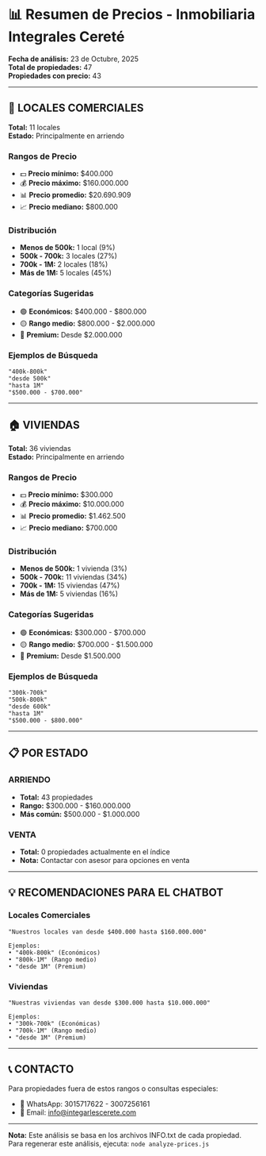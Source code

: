 # 📊 Resumen de Precios - Inmobiliaria Integrales Cereté

**Fecha de análisis:** 23 de Octubre, 2025  
**Total de propiedades:** 47  
**Propiedades con precio:** 43  

---

## 🏪 LOCALES COMERCIALES

**Total:** 11 locales  
**Estado:** Principalmente en arriendo

### Rangos de Precio
- 💵 **Precio mínimo:** $400.000
- 💰 **Precio máximo:** $160.000.000
- 📊 **Precio promedio:** $20.690.909
- 📈 **Precio mediano:** $800.000

### Distribución
- **Menos de 500k:** 1 local (9%)
- **500k - 700k:** 3 locales (27%)
- **700k - 1M:** 2 locales (18%)
- **Más de 1M:** 5 locales (45%)

### Categorías Sugeridas
- 🟢 **Económicos:** $400.000 - $800.000
- 🟡 **Rango medio:** $800.000 - $2.000.000
- 🔴 **Premium:** Desde $2.000.000

### Ejemplos de Búsqueda
```
"400k-800k"
"desde 500k"
"hasta 1M"
"$500.000 - $700.000"
```

---

## 🏠 VIVIENDAS

**Total:** 36 viviendas  
**Estado:** Principalmente en arriendo

### Rangos de Precio
- 💵 **Precio mínimo:** $300.000
- 💰 **Precio máximo:** $10.000.000
- 📊 **Precio promedio:** $1.462.500
- 📈 **Precio mediano:** $700.000

### Distribución
- **Menos de 500k:** 1 vivienda (3%)
- **500k - 700k:** 11 viviendas (34%)
- **700k - 1M:** 15 viviendas (47%)
- **Más de 1M:** 5 viviendas (16%)

### Categorías Sugeridas
- 🟢 **Económicas:** $300.000 - $700.000
- 🟡 **Rango medio:** $700.000 - $1.500.000
- 🔴 **Premium:** Desde $1.500.000

### Ejemplos de Búsqueda
```
"300k-700k"
"500k-800k"
"desde 600k"
"hasta 1M"
"$500.000 - $800.000"
```

---

## 📋 POR ESTADO

### ARRIENDO
- **Total:** 43 propiedades
- **Rango:** $300.000 - $160.000.000
- **Más común:** $500.000 - $1.000.000

### VENTA
- **Total:** 0 propiedades actualmente en el índice
- **Nota:** Contactar con asesor para opciones en venta

---

## 💡 RECOMENDACIONES PARA EL CHATBOT

### Locales Comerciales
```
"Nuestros locales van desde $400.000 hasta $160.000.000"

Ejemplos:
• "400k-800k" (Económicos)
• "800k-1M" (Rango medio)
• "desde 1M" (Premium)
```

### Viviendas
```
"Nuestras viviendas van desde $300.000 hasta $10.000.000"

Ejemplos:
• "300k-700k" (Económicas)
• "700k-1M" (Rango medio)
• "desde 1M" (Premium)
```

---

## 📞 CONTACTO

Para propiedades fuera de estos rangos o consultas especiales:
- 📱 WhatsApp: 3015717622 - 3007256161
- 📧 Email: info@integarlescerete.com

---

**Nota:** Este análisis se basa en los archivos INFO.txt de cada propiedad.  
Para regenerar este análisis, ejecuta: `node analyze-prices.js`
